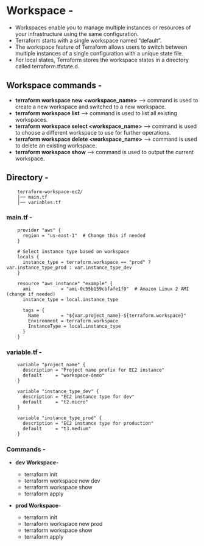 # Workspace -
- Workspaces enable you to manage multiple instances or resources of your infrastructure using the same configuration.
- Terraform starts with a single workspace named “default”.
- The workspace feature of Terraform allows users to switch between multiple instances of a single configuration with a unique state file.
- For local states, Terraform stores the workspace states in a directory called terraform.tfstate.d.


## Workspace commands -
- **terraform workspace new <workspace_name>** --> command is used to create a new workspace and switched to a new workspace.
- **terraform workspace list** --> command is used to list all existing workspaces.
- **terraform workspace select <workspace_name>** --> command is used to choose a different workspace to use for further operations.
- **terraform workspace delete <workspace_name>** --> command is used to delete an existing workspace.
- **terraform workspace show** --> command is used to output the current workspace.

## Directory -
        terraform-workspace-ec2/
        │── main.tf
        │── variables.tf
        

### main.tf -


        provider "aws" {
          region = "us-east-1"  # Change this if needed
        }
        
        # Select instance type based on workspace
        locals {
          instance_type = terraform.workspace == "prod" ? var.instance_type_prod : var.instance_type_dev
        }
        
        resource "aws_instance" "example" {
          ami           = "ami-0c55b159cbfafe1f0"  # Amazon Linux 2 AMI (change if needed)
          instance_type = local.instance_type
        
          tags = {
            Name        = "${var.project_name}-${terraform.workspace}"
            Environment = terraform.workspace
            InstanceType = local.instance_type
          }
        }
        
            


### variable.tf -

        variable "project_name" {
          description = "Project name prefix for EC2 instance"
          default     = "workspace-demo"
        }
        
        variable "instance_type_dev" {
          description = "EC2 instance type for dev"
          default     = "t2.micro"
        }
        
        variable "instance_type_prod" {
          description = "EC2 instance type for production"
          default     = "t3.medium"
        }





### Commands -

- **dev Workspace-**

  - terraform init
  - terraform workspace new dev
  - terraform workspace show  
  - terraform apply 


- **prod Workspace-**

  - terraform init
  - terraform workspace new prod
  - terraform workspace show  
  - terraform apply 






















